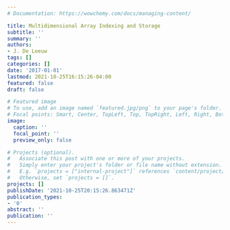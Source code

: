 ```yaml
---
# Documentation: https://wowchemy.com/docs/managing-content/

title: Multidimensional Array Indexing and Storage
subtitle: ''
summary: ''
authors:
- J. De Leeuw
tags: []
categories: []
date: '2017-01-01'
lastmod: 2021-10-25T16:15:26-04:00
featured: false
draft: false

# Featured image
# To use, add an image named `featured.jpg/png` to your page's folder.
# Focal points: Smart, Center, TopLeft, Top, TopRight, Left, Right, BottomLeft, Bottom, BottomRight.
image:
  caption: ''
  focal_point: ''
  preview_only: false

# Projects (optional).
#   Associate this post with one or more of your projects.
#   Simply enter your project's folder or file name without extension.
#   E.g. `projects = ["internal-project"]` references `content/project/deep-learning/index.md`.
#   Otherwise, set `projects = []`.
projects: []
publishDate: '2021-10-25T20:15:26.863471Z'
publication_types:
- '0'
abstract: ''
publication: ''
---
```

